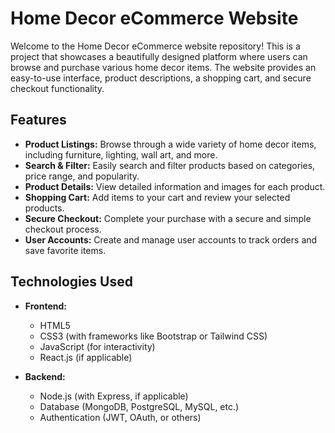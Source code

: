 # Home Decor eCommerce Website

Welcome to the Home Decor eCommerce website repository! This is a project that showcases a beautifully designed platform where users can browse and purchase various home decor items. The website provides an easy-to-use interface, product descriptions, a shopping cart, and secure checkout functionality.

## Features

- **Product Listings:** Browse through a wide variety of home decor items, including furniture, lighting, wall art, and more.
- **Search & Filter:** Easily search and filter products based on categories, price range, and popularity.
- **Product Details:** View detailed information and images for each product.
- **Shopping Cart:** Add items to your cart and review your selected products.
- **Secure Checkout:** Complete your purchase with a secure and simple checkout process.
- **User Accounts:** Create and manage user accounts to track orders and save favorite items.

## Technologies Used

- **Frontend:**
  - HTML5
  - CSS3 (with frameworks like Bootstrap or Tailwind CSS)
  - JavaScript (for interactivity)
  - React.js (if applicable)

- **Backend:**
  - Node.js (with Express, if applicable)
  - Database (MongoDB, PostgreSQL, MySQL, etc.)
  - Authentication (JWT, OAuth, or others)
